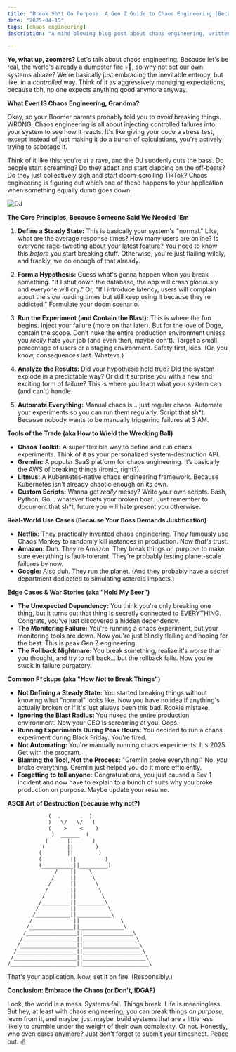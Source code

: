 ```yaml
---
title: "Break Sh*t On Purpose: A Gen Z Guide to Chaos Engineering (Because Nothing Matters Anyway)"
date: "2025-04-15"
tags: [chaos engineering]
description: "A mind-blowing blog post about chaos engineering, written for chaotic Gen Z engineers. Prepare for existential dread mixed with practical application."

---
```


**Yo, what up, zoomers?** Let's talk about chaos engineering. Because let's be real, the world's already a dumpster fire 💀🙏, so why not set our own systems ablaze? We're basically just embracing the inevitable entropy, but like, in a *controlled* way. Think of it as aggressively managing expectations, because tbh, no one expects anything good anymore anyway.

**What Even IS Chaos Engineering, Grandma?**

Okay, so your Boomer parents probably told you to *avoid* breaking things. WRONG. Chaos engineering is all about injecting controlled failures into your system to see how it reacts. It's like giving your code a stress test, except instead of just making it do a bunch of calculations, you're actively trying to sabotage it.

Think of it like this: you’re at a rave, and the DJ suddenly cuts the bass. Do people start screaming? Do they adapt and start clapping on the off-beats? Do they just collectively sigh and start doom-scrolling TikTok? Chaos engineering is figuring out which one of these happens to your application when something equally dumb goes down.

![DJ](https://i.kym-cdn.com/photos/images/newsfeed/001/479/828/6b3.jpg)

**The Core Principles, Because Someone Said We Needed 'Em**

1.  **Define a Steady State:** This is basically your system's "normal." Like, what are the average response times? How many users are online? Is everyone rage-tweeting about your latest feature? You need to know this *before* you start breaking stuff. Otherwise, you're just flailing wildly, and frankly, we do enough of that already.

2.  **Form a Hypothesis:** Guess what's gonna happen when you break something. "If I shut down the database, the app will crash gloriously and everyone will cry." Or, "If I introduce latency, users will complain about the slow loading times but still keep using it because they're addicted." Formulate your doom scenario.

3.  **Run the Experiment (and Contain the Blast):** This is where the fun begins. Inject your failure (more on that later). But for the love of Doge, contain the scope. Don’t nuke the entire production environment unless you *really* hate your job (and even then, maybe don't). Target a small percentage of users or a staging environment. Safety first, kids. (Or, you know, consequences last. Whatevs.)

4.  **Analyze the Results:** Did your hypothesis hold true? Did the system explode in a predictable way? Or did it surprise you with a new and exciting form of failure? This is where you learn what your system can (and can't) handle.

5.  **Automate Everything:** Manual chaos is... just regular chaos. Automate your experiments so you can run them regularly. Script that sh*t. Because nobody wants to be manually triggering failures at 3 AM.

**Tools of the Trade (aka How to Wield the Wrecking Ball)**

*   **Chaos Toolkit:** A super flexible way to define and run chaos experiments. Think of it as your personalized system-destruction API.
*   **Gremlin:** A popular SaaS platform for chaos engineering. It’s basically the AWS of breaking things (ironic, right?).
*   **Litmus:** A Kubernetes-native chaos engineering framework. Because Kubernetes isn't already chaotic enough on its own.
*   **Custom Scripts:** Wanna get *really* messy? Write your own scripts. Bash, Python, Go... whatever floats your broken boat. Just remember to document that sh*t, future you will hate present you otherwise.

**Real-World Use Cases (Because Your Boss Demands Justification)**

*   **Netflix:** They practically invented chaos engineering. They famously use Chaos Monkey to randomly kill instances in production. Now *that's* trust.
*   **Amazon:** Duh. They're Amazon. They break things on purpose to make sure everything is fault-tolerant. They're probably testing planet-scale failures by now.
*   **Google:** Also duh. They run the planet. (And they probably have a secret department dedicated to simulating asteroid impacts.)

**Edge Cases & War Stories (aka "Hold My Beer")**

*   **The Unexpected Dependency:** You think you're only breaking one thing, but it turns out that thing is secretly connected to EVERYTHING. Congrats, you've just discovered a hidden dependency.
*   **The Monitoring Failure:** You're running a chaos experiment, but your monitoring tools are down. Now you're just blindly flailing and hoping for the best. This is peak Gen Z engineering.
*   **The Rollback Nightmare:** You break something, realize it's worse than you thought, and try to roll back... but the rollback fails. Now you're stuck in failure purgatory.

**Common F*ckups (aka "How *Not* to Break Things")**

*   **Not Defining a Steady State:** You started breaking things without knowing what "normal" looks like. Now you have no idea if anything's actually broken or if it's just always been this bad. Rookie mistake.
*   **Ignoring the Blast Radius:** You nuked the entire production environment. Now your CEO is screaming at you. Oops.
*   **Running Experiments During Peak Hours:** You decided to run a chaos experiment during Black Friday. You're fired.
*   **Not Automating:** You're manually running chaos experiments. It's 2025. Get with the program.
*   **Blaming the Tool, Not the Process:** "Gremlin broke everything!" No, *you* broke everything. Gremlin just helped you do it more efficiently.
*   **Forgetting to tell anyone:** Congratulations, you just caused a Sev 1 incident and now have to explain to a bunch of suits why you broke production on purpose. Maybe update your resume.

**ASCII Art of Destruction (because why not?)**

```
             (  .      .  )
             )   \/   \/   (
             (    >    <    )
              )  ______  (
            (      ||      )
           (       ||       )
          (        ||        )
          (         ||         )
          (__________||_________)
               /    ||    \
              /     ||     \
             /      ||      \
            /       ||       \
           /        ||        \
          /_________||_________\
         /          ||          \
        /___________||___________\
       /             ||             \
      /______________||______________\
     /________________||________________\
    /_________________||_________________\
   /__________________||__________________\
  /___________________||___________________\
 /____________________||____________________\
/_____________________||_____________________\
```

That's your application. Now, set it on fire. (Responsibly.)

**Conclusion: Embrace the Chaos (or Don't, IDGAF)**

Look, the world is a mess. Systems fail. Things break. Life is meaningless. But hey, at least with chaos engineering, you can break things *on purpose*, learn from it, and maybe, just maybe, build systems that are a little less likely to crumble under the weight of their own complexity. Or not. Honestly, who even cares anymore? Just don't forget to submit your timesheet. Peace out. ✌️

